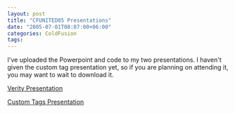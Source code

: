 ```yaml
---
layout: post
title: "CFUNITED05 Presentations"
date: "2005-07-01T08:07:00+06:00"
categories: ColdFusion 
tags: 
---
```


I've uploaded the Powerpoint and code to my two presentations. I haven't given the custom tag presentation yet, so if you are planning on attending it, you may want to wait to download it. 

<a href="http://ray.camdenfamily.com/downloads/verity_cfunited05.zip">Verity Presentation</a>

<a href="http://ray.camdenfamily.com/downloads/customtags_cfunited05.zip">Custom Tags Presentation</a>